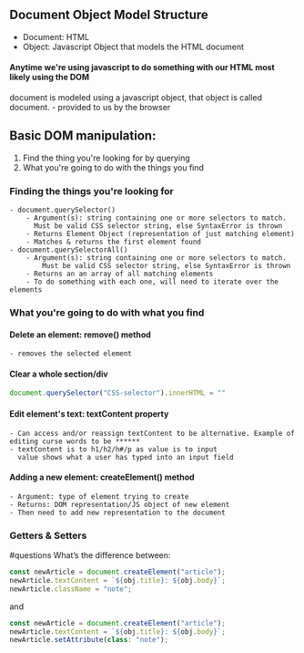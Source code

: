 ## Document Object Model Structure
- Document: HTML
- Object: Javascript Object that models the HTML document

#### Anytime we're using javascript to do something with our HTML most likely using the DOM
document is modeled using a javascript object, that object is called document.
	- provided to us by the browser

## Basic DOM manipulation:
1. Find the thing you're looking for by querying 
2. What you're going to do with the things you find

### Finding the things you're looking for
	- document.querySelector()
		- Argument(s): string containing one or more selectors to match.
		  Must be valid CSS selector string, else SyntaxError is thrown
		- Returns Element Object (representation of just matching element)
		- Matches & returns the first element found
	- document.querySelectorAll()
		- Argument(s): string containing one or more selectors to match.
		  	Must be valid CSS selector string, else SyntaxError is thrown
		- Returns an an array of all matching elements
		- To do something with each one, will need to iterate over the elements

### What you're going to do with what you find
#### Delete an element: remove() method
	- removes the selected element
#### Clear a whole section/div
```js
document.querySelector("CSS-selector").innerHTML = ""
```
#### Edit element's text: textContent property
	- Can access and/or reassign textContent to be alternative. Example of editing curse words to be ******
	- textContent is to h1/h2/h#/p as value is to input
	  value shows what a user has typed into an input field
#### Adding a new element: createElement() method
	- Argument: type of element trying to create
	- Returns: DOM representation/JS object of new element
	- Then need to add new representation to the document

### Getters & Setters
#questions 
What’s the difference between: 
```js
const newArticle = document.createElement("article");
newArticle.textContent = `${obj.title}: ${obj.body}`;
newArticle.className = "note";
```
and
```js
const newArticle = document.createElement("article");
newArticle.textContent = `${obj.title}: ${obj.body}`;
newArticle.setAttribute(class: "note");
```